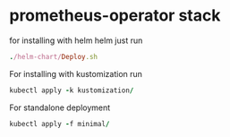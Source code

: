 # prometheus-operator stack

for installing with helm helm just run 

```ruby
./helm-chart/Deploy.sh 
```

For installing with kustomization run

```ruby
kubectl apply -k kustomization/
```

For standalone deployment 


```ruby
kubectl apply -f minimal/
```
